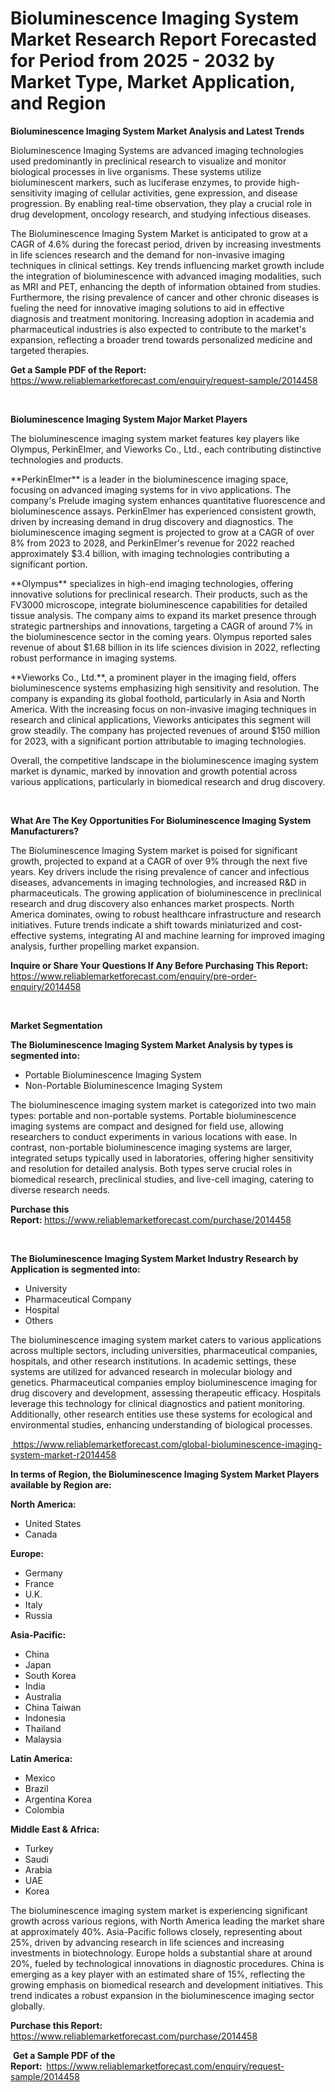 <p><h1>Bioluminescence Imaging System Market Research Report Forecasted for Period from 2025 -  2032 by Market Type, Market Application, and Region</h1></p><p><strong>Bioluminescence Imaging System Market Analysis and Latest Trends</strong></p>
<p><p>Bioluminescence Imaging Systems are advanced imaging technologies used predominantly in preclinical research to visualize and monitor biological processes in live organisms. These systems utilize bioluminescent markers, such as luciferase enzymes, to provide high-sensitivity imaging of cellular activities, gene expression, and disease progression. By enabling real-time observation, they play a crucial role in drug development, oncology research, and studying infectious diseases.</p><p>The Bioluminescence Imaging System Market is anticipated to grow at a CAGR of 4.6% during the forecast period, driven by increasing investments in life sciences research and the demand for non-invasive imaging techniques in clinical settings. Key trends influencing market growth include the integration of bioluminescence with advanced imaging modalities, such as MRI and PET, enhancing the depth of information obtained from studies. Furthermore, the rising prevalence of cancer and other chronic diseases is fueling the need for innovative imaging solutions to aid in effective diagnosis and treatment monitoring. Increasing adoption in academia and pharmaceutical industries is also expected to contribute to the market's expansion, reflecting a broader trend towards personalized medicine and targeted therapies.</p></p>
<p><strong>Get a Sample PDF of the Report:&nbsp;</strong> <a href="https://www.reliablemarketforecast.com/enquiry/request-sample/2014458?utm_campaign=2955&utm_medium=2&utm_source=Github&utm_content=ia&utm_term=16042025&utm_id=bioluminescence-imaging-system">https://www.reliablemarketforecast.com/enquiry/request-sample/2014458</a></p>
<p>&nbsp;</p>
<p><strong>Bioluminescence Imaging System Major Market Players</strong></p>
<p><p>The bioluminescence imaging system market features key players like Olympus, PerkinElmer, and Vieworks Co., Ltd., each contributing distinctive technologies and products.</p><p>**PerkinElmer** is a leader in the bioluminescence imaging space, focusing on advanced imaging systems for in vivo applications. The company's Prelude imaging system enhances quantitative fluorescence and bioluminescence assays. PerkinElmer has experienced consistent growth, driven by increasing demand in drug discovery and diagnostics. The bioluminescence imaging segment is projected to grow at a CAGR of over 8% from 2023 to 2028, and PerkinElmer's revenue for 2022 reached approximately $3.4 billion, with imaging technologies contributing a significant portion.</p><p>**Olympus** specializes in high-end imaging technologies, offering innovative solutions for preclinical research. Their products, such as the FV3000 microscope, integrate bioluminescence capabilities for detailed tissue analysis. The company aims to expand its market presence through strategic partnerships and innovations, targeting a CAGR of around 7% in the bioluminescence sector in the coming years. Olympus reported sales revenue of about $1.68 billion in its life sciences division in 2022, reflecting robust performance in imaging systems.</p><p>**Vieworks Co., Ltd.**, a prominent player in the imaging field, offers bioluminescence systems emphasizing high sensitivity and resolution. The company is expanding its global foothold, particularly in Asia and North America. With the increasing focus on non-invasive imaging techniques in research and clinical applications, Vieworks anticipates this segment will grow steadily. The company has projected revenues of around $150 million for 2023, with a significant portion attributable to imaging technologies.</p><p>Overall, the competitive landscape in the bioluminescence imaging system market is dynamic, marked by innovation and growth potential across various applications, particularly in biomedical research and drug discovery.</p></p>
<p>&nbsp;</p>
<p><strong>What Are The Key Opportunities For Bioluminescence Imaging System Manufacturers?</strong></p>
<p><p>The Bioluminescence Imaging System market is poised for significant growth, projected to expand at a CAGR of over 9% through the next five years. Key drivers include the rising prevalence of cancer and infectious diseases, advancements in imaging technologies, and increased R&D in pharmaceuticals. The growing application of bioluminescence in preclinical research and drug discovery also enhances market prospects. North America dominates, owing to robust healthcare infrastructure and research initiatives. Future trends indicate a shift towards miniaturized and cost-effective systems, integrating AI and machine learning for improved imaging analysis, further propelling market expansion.</p></p>
<p><strong>Inquire or Share Your Questions If Any Before Purchasing This Report:</strong> <a href="https://www.reliablemarketforecast.com/enquiry/pre-order-enquiry/2014458?utm_campaign=2955&utm_medium=2&utm_source=Github&utm_content=ia&utm_term=16042025&utm_id=bioluminescence-imaging-system">https://www.reliablemarketforecast.com/enquiry/pre-order-enquiry/2014458</a></p>
<p>&nbsp;</p>
<p><strong>Market Segmentation</strong></p>
<p><strong>The Bioluminescence Imaging System Market Analysis by types is segmented into:</strong></p>
<p><ul><li>Portable Bioluminescence Imaging System</li><li>Non-Portable Bioluminescence Imaging System</li></ul></p>
<p><p>The bioluminescence imaging system market is categorized into two main types: portable and non-portable systems. Portable bioluminescence imaging systems are compact and designed for field use, allowing researchers to conduct experiments in various locations with ease. In contrast, non-portable bioluminescence imaging systems are larger, integrated setups typically used in laboratories, offering higher sensitivity and resolution for detailed analysis. Both types serve crucial roles in biomedical research, preclinical studies, and live-cell imaging, catering to diverse research needs.</p></p>
<p><strong>Purchase this Report:&nbsp;</strong><a href="https://www.reliablemarketforecast.com/purchase/2014458?utm_campaign=2955&utm_medium=2&utm_source=Github&utm_content=ia&utm_term=16042025&utm_id=bioluminescence-imaging-system">https://www.reliablemarketforecast.com/purchase/2014458</a></p>
<p>&nbsp;</p>
<p><strong>The Bioluminescence Imaging System Market Industry Research by Application is segmented into:</strong></p>
<p><ul><li>University</li><li>Pharmaceutical Company</li><li>Hospital</li><li>Others</li></ul></p>
<p><p>The bioluminescence imaging system market caters to various applications across multiple sectors, including universities, pharmaceutical companies, hospitals, and other research institutions. In academic settings, these systems are utilized for advanced research in molecular biology and genetics. Pharmaceutical companies employ bioluminescence imaging for drug discovery and development, assessing therapeutic efficacy. Hospitals leverage this technology for clinical diagnostics and patient monitoring. Additionally, other research entities use these systems for ecological and environmental studies, enhancing understanding of biological processes.</p></p>
<p><a href="https://www.reliablemarketforecast.com/global-bioluminescence-imaging-system-market-r2014458?utm_campaign=2955&utm_medium=2&utm_source=Github&utm_content=ia&utm_term=16042025&utm_id=bioluminescence-imaging-system">&nbsp;https://www.reliablemarketforecast.com/global-bioluminescence-imaging-system-market-r2014458</a></p>
<p><strong>In terms of Region, the Bioluminescence Imaging System Market Players available by Region are:</strong></p>
<p>
    <p> <strong> North America: </strong>
        <ul>
            <li>United States</li>
            <li>Canada</li>
        </ul>
        </p> 
    <p> <strong> Europe: </strong>
        <ul>
            <li>Germany</li>
            <li>France</li>
            <li>U.K.</li>
            <li>Italy</li>
            <li>Russia</li>
        </ul>
        </p> 
    <p> <strong> Asia-Pacific: </strong>
        <ul>
            <li>China</li>
            <li>Japan</li>
            <li>South Korea</li>
            <li>India</li>
            <li>Australia</li>
            <li>China Taiwan</li>
            <li>Indonesia</li>
            <li>Thailand</li>
            <li>Malaysia</li>
        </ul>
        </p> 
    <p> <strong> Latin America: </strong>
        <ul>
            <li>Mexico</li>
            <li>Brazil</li>
            <li>Argentina Korea</li>
            <li>Colombia</li>
        </ul>
        </p> 
    <p> <strong> Middle East & Africa: </strong>
        <ul>
            <li>Turkey</li>
            <li>Saudi</li>
            <li>Arabia</li>
            <li>UAE</li>
            <li>Korea</li>
        </ul>
    </p>
    </p>
<p><p>The bioluminescence imaging system market is experiencing significant growth across various regions, with North America leading the market share at approximately 40%. Asia-Pacific follows closely, representing about 25%, driven by advancing research in life sciences and increasing investments in biotechnology. Europe holds a substantial share at around 20%, fueled by technological innovations in diagnostic procedures. China is emerging as a key player with an estimated share of 15%, reflecting the growing emphasis on biomedical research and development initiatives. This trend indicates a robust expansion in the bioluminescence imaging sector globally.</p></p>
<p><strong>Purchase this Report: </strong><a href="https://www.reliablemarketforecast.com/purchase/2014458?utm_campaign=2955&utm_medium=2&utm_source=Github&utm_content=ia&utm_term=16042025&utm_id=bioluminescence-imaging-system">https://www.reliablemarketforecast.com/purchase/2014458</a></p>
<p>&nbsp;<strong>Get a Sample PDF of the Report:&nbsp;&nbsp;</strong><a href="https://www.reliablemarketforecast.com/enquiry/request-sample/2014458?utm_campaign=2955&utm_medium=2&utm_source=Github&utm_content=ia&utm_term=16042025&utm_id=bioluminescence-imaging-system">https://www.reliablemarketforecast.com/enquiry/request-sample/2014458</a></p>
<p><strong></strong></p>
<p><p></p><p></p><p></p></p>